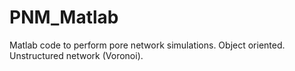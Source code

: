 PNM_Matlab
==========

Matlab code to perform pore network simulations. Object oriented. Unstructured network (Voronoi). 
